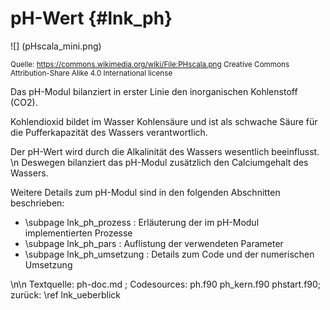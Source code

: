 pH-Wert {#lnk_ph}
==========


![] (pHscala_mini.png)

<small>Quelle: https://commons.wikimedia.org/wiki/File:PHscala.png Creative 
Commons Attribution-Share Alike 4.0 International license </small>

Das pH-Modul bilanziert in erster Linie den inorganischen Kohlenstoff (CO2).

Kohlendioxid bildet im Wasser Kohlensäure und ist als schwache Säure für die 
Pufferkapazität des Wassers verantwortlich.

Der pH-Wert wird durch die Alkalinität des Wassers wesentlich beeinflusst. \n
Deswegen bilanziert das pH-Modul zusätzlich den Calciumgehalt des Wassers.


Weitere Details zum pH-Modul sind in den folgenden Abschnitten
beschrieben:
- \subpage lnk_ph_prozess : Erläuterung der im pH-Modul implementierten Prozesse
- \subpage lnk_ph_pars : Auflistung der verwendeten Parameter
- \subpage lnk_ph_umsetzung : Details zum Code und der numerischen Umsetzung

\n\n
Textquelle: ph-doc.md ; Codesources: ph.f90 ph_kern.f90 phstart.f90; 
zurück: \ref lnk_ueberblick




